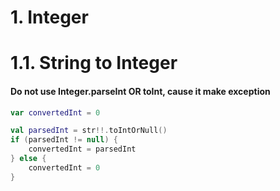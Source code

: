 # 1. Integer

# 1.1. String to Integer

#### Do not use Integer.parseInt OR toInt, cause it make exception

```Kotlin
var convertedInt = 0

val parsedInt = str!!.toIntOrNull()
if (parsedInt != null) {
    convertedInt = parsedInt
} else {
    convertedInt = 0
}
```
